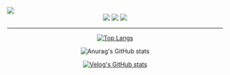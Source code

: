 <img src="https://capsule-render.vercel.app/api?type=waving&color=gradient&customColorList=20&height=200&section=header&text=Taeyoung%20You&fontSize=55&fontColor=FFFFFF&fontAlign=70&fontAlignY=40&desc=Side%20Project%20Storage&descAlign=80&descAlignY=60&theme=gruvbox" />

<div align="center">
<a href="https://velog.io/@taeyoung4778/posts" target="_blank"><img src="https://img.shields.io/badge/Velog-141414?style=flat-square&logo=velog&logoColor=white"/></a> <a href="https://www.instagram.com/big._.zer0/" target="_blank"><img src="https://img.shields.io/badge/instagram-141414?style=flat-square&logo=instagram&logoColor=white"/></a> <a href="mailto:taeyoung.you12@gmail.com" target="_blank"><img src="https://img.shields.io/badge/taeyoung.you12@gmail.com-141414?style=flat-square&logo=gmail&logoColor=white&link=mailto:taeyoung.you12@gmail.com"/></a>
</div>
<hr/>
<div align="center">
  
[![Top Langs](https://github-readme-stats.vercel.app/api/top-langs/?username=TaeyoungYou&theme=holi)](https://github.com/anuraghazra/github-readme-stats)

</div>
<div align="center">
  
![Anurag's GitHub stats](https://github-readme-stats.vercel.app/api?username=TaeyoungYou&hide=contribs,prs&theme=holi&show_icons=true)

</div>
<div align="center">

[![Velog's GitHub stats](https://velog-readme-stats.vercel.app/api?name=taeyoung4778)](https://velog.io/@taeyoung4778/posts)

</div>
